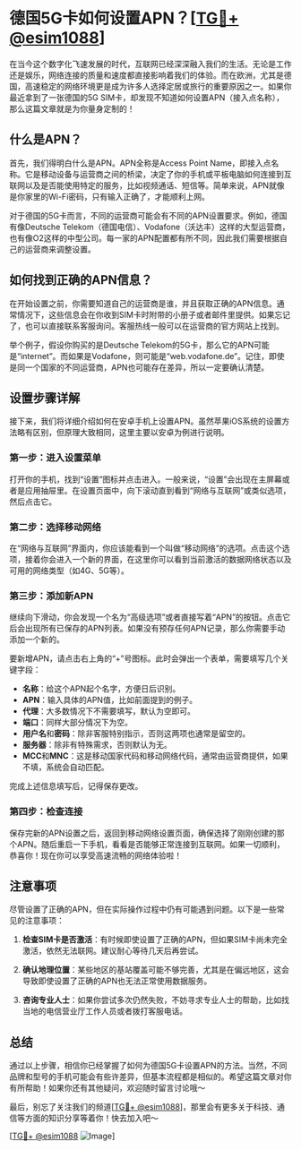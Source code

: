 # 德国5G卡如何设置APN？[[TG💪+ @esim1088](https://t.me/s/esim1088)]

在当今这个数字化飞速发展的时代，互联网已经深深融入我们的生活。无论是工作还是娱乐，网络连接的质量和速度都直接影响着我们的体验。而在欧洲，尤其是德国，高速稳定的网络环境更是成为许多人选择定居或旅行的重要原因之一。如果你最近拿到了一张德国的5G SIM卡，却发现不知道如何设置APN（接入点名称），那么这篇文章就是为你量身定制的！

## 什么是APN？

首先，我们得明白什么是APN。APN全称是Access Point Name，即接入点名称。它是移动设备与运营商之间的桥梁，决定了你的手机或平板电脑如何连接到互联网以及是否能使用特定的服务，比如视频通话、短信等。简单来说，APN就像是你家里的Wi-Fi密码，只有输入正确了，才能顺利上网。

对于德国的5G卡而言，不同的运营商可能会有不同的APN设置要求。例如，德国有像Deutsche Telekom（德国电信）、Vodafone（沃达丰）这样的大型运营商，也有像O2这样的中型公司。每一家的APN配置都有所不同，因此我们需要根据自己的运营商来调整设置。

## 如何找到正确的APN信息？

在开始设置之前，你需要知道自己的运营商是谁，并且获取正确的APN信息。通常情况下，这些信息会在你收到SIM卡时附带的小册子或者邮件里提供。如果忘记了，也可以直接联系客服询问。客服热线一般可以在运营商的官方网站上找到。

举个例子，假设你购买的是Deutsche Telekom的5G卡，那么它的APN可能是“internet”。而如果是Vodafone，则可能是“web.vodafone.de”。记住，即使是同一个国家的不同运营商，APN也可能存在差异，所以一定要确认清楚。

## 设置步骤详解

接下来，我们将详细介绍如何在安卓手机上设置APN。虽然苹果iOS系统的设置方法略有区别，但原理大致相同，这里主要以安卓为例进行说明。

### 第一步：进入设置菜单

打开你的手机，找到“设置”图标并点击进入。一般来说，“设置”会出现在主屏幕或者是应用抽屉里。在设置页面中，向下滚动直到看到“网络与互联网”或类似选项，然后点击它。

### 第二步：选择移动网络

在“网络与互联网”界面内，你应该能看到一个叫做“移动网络”的选项。点击这个选项，接着你会进入一个新的界面，在这里你可以看到当前激活的数据网络状态以及可用的网络类型（如4G、5G等）。

### 第三步：添加新APN

继续向下滑动，你会发现一个名为“高级选项”或者直接写着“APN”的按钮。点击它后会出现所有已保存的APN列表。如果没有预存任何APN记录，那么你需要手动添加一个新的。

要新增APN，请点击右上角的“+”号图标。此时会弹出一个表单，需要填写几个关键字段：

- **名称**：给这个APN起个名字，方便日后识别。
- **APN**：输入具体的APN值，比如前面提到的例子。
- **代理**：大多数情况下不需要填写，默认为空即可。
- **端口**：同样大部分情况下为空。
- **用户名**和**密码**：除非客服特别指示，否则这两项也通常是留空的。
- **服务器**：除非有特殊需求，否则默认为无。
- **MCC**和**MNC**：这是移动国家代码和移动网络代码，通常由运营商提供，如果不填，系统会自动匹配。

完成上述信息填写后，记得保存更改。

### 第四步：检查连接

保存完新的APN设置之后，返回到移动网络设置页面，确保选择了刚刚创建的那个APN。随后重启一下手机，看看是否能够正常连接到互联网。如果一切顺利，恭喜你！现在你可以享受高速流畅的网络体验啦！

## 注意事项

尽管设置了正确的APN，但在实际操作过程中仍有可能遇到问题。以下是一些常见的注意事项：

1. **检查SIM卡是否激活**：有时候即使设置了正确的APN，但如果SIM卡尚未完全激活，依然无法联网。建议耐心等待几天后再尝试。
   
2. **确认地理位置**：某些地区的基站覆盖可能不够完善，尤其是在偏远地区，这会导致即使设置了正确的APN也无法正常使用数据服务。

3. **咨询专业人士**：如果你尝试多次仍然失败，不妨寻求专业人士的帮助，比如找当地的电信营业厅工作人员或者拨打客服电话。

## 总结

通过以上步骤，相信你已经掌握了如何为德国5G卡设置APN的方法。当然，不同品牌和型号的手机可能会有些许差异，但基本流程都是相似的。希望这篇文章对你有所帮助！如果你还有其他疑问，欢迎随时留言讨论哦～

最后，别忘了关注我们的频道[[TG💪+ @esim1088](https://t.me/s/esim1088)]，那里会有更多关于科技、通信等方面的知识分享等着你！快去加入吧～

[[TG💪+ @esim1088](https://t.me/s/esim1088) ![Image](https://i.postimg.cc/4NQfJmqS/Snipaste-2025-05-13-00-14-12.png)]